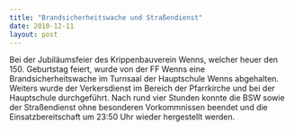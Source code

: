```yaml
---
title: "Brandsicherheitswache und Straßendienst"
date: 2010-12-11
layout: post
---
```


Bei der Jubiläumsfeier des Krippenbauverein Wenns, welcher heuer den 150. Geburtstag feiert, wurde von der FF Wenns eine Brandsicherheitswache im Turnsaal der Hauptschule Wenns abgehalten. Weiters wurde der Verkersdienst im Bereich der Pfarrkirche und bei der Hauptschule durchgeführt. Nach rund vier Stunden konnte die BSW sowie der Straßendienst ohne besonderen Vorkommnissen beendet und die Einsatzbereitschaft um 23:50 Uhr wieder hergestellt werden.